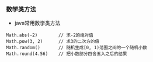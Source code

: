 ### 数学类方法

* java常用数学类方法
```
Math.abs(-2)        // 求-2的绝对值
Math.pow(3, 2)      // 求3的二次方的值
Math.random()       // 随机生成[0, 1)范围之间的一个随机小数
Math.round(4.56)    // 把小数部分四舍五入之后的结果
```
